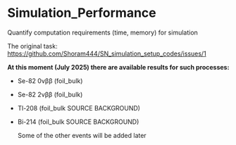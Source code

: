 # Simulation_Performance
Quantify computation requirements (time, memory) for simulation

The original task: https://github.com/Shoram444/SN_simulation_setup_codes/issues/1

**At this moment (July 2025) there are available results for such processes:**

* Se-82 0νββ (foil_bulk)
* Se-82 2νββ (foil_bulk)
* Tl-208 (foil_bulk SOURCE BACKGROUND)
* Bi-214 (foil_bulk SOURCE BACKGROUND)

  Some of the other events will be added later

